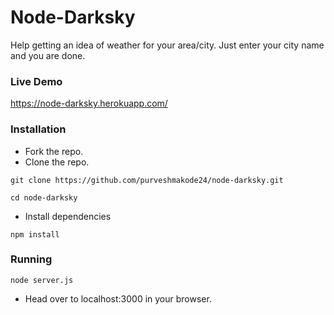 # Node-Darksky
Help getting an idea of weather for your area/city. Just enter your city name and you are done.

### Live Demo
https://node-darksky.herokuapp.com/

### Installation
- Fork the repo.
- Clone the repo.
```
git clone https://github.com/purveshmakode24/node-darksky.git
```
```
cd node-darksky
```
- Install dependencies
```
npm install
```

### Running
```
node server.js
```
- Head over to localhost:3000 in your browser.
